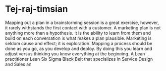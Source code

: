# Tej-raj-timsian
Mapping out a plan in a brainstorming session is a great exercise, however, it rarely withstands the first contact with a customer. A marketing plan is not anything more than a hypothesis. It is the ability to learn from them and build on each conversation is what makes a plan plausible. Marketing is seldom cause and effect; it is exploration. Mapping a process should be done as you go, as you develop and deploy. By doing this you learn and adjust versus thinking you know everything at the beginning. A Lean practitioner Lean Six Sigma Black Belt that specializes in Service Design and Sales an
